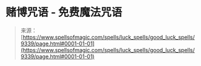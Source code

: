 <!--yml

category: 未分类

date: 2024-06-12 18:45:22

-->

# 赌博咒语 - 免费魔法咒语

> 来源：[https://www.spellsofmagic.com/spells/luck_spells/good_luck_spells/9339/page.html#0001-01-01](https://www.spellsofmagic.com/spells/luck_spells/good_luck_spells/9339/page.html#0001-01-01)
